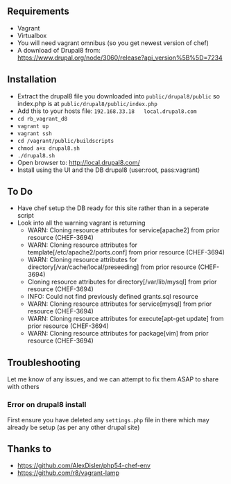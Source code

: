 ## Requirements
* Vagrant
* Virtualbox
* You will need vagrant omnibus (so you get newest version of chef)
* A download of Drupal8 from: https://www.drupal.org/node/3060/release?api_version%5B%5D=7234



## Installation
* Extract the drupal8 file you downloaded into `public/drupal8/public` so index.php is at `public/drupal8/public/index.php`
* Add this to your hosts file: `192.168.33.18   local.drupal8.com`
* `cd rb_vagrant_d8`
* `vagrant up`
* `vagrant ssh`
* `cd /vagrant/public/buildscripts`
* `chmod a+x drupal8.sh`
* `./drupal8.sh`
* Open browser to: http://local.drupal8.com/
* Install using the UI and the DB drupal8 (user:root, pass:vagrant)



## To Do
* Have chef setup the DB ready for this site rather than in a seperate script
* Look into all the warning vagrant is returning
  * WARN: Cloning resource attributes for service[apache2] from prior resource (CHEF-3694)
  * WARN: Cloning resource attributes for template[/etc/apache2/ports.conf] from prior resource (CHEF-3694)
  * WARN: Cloning resource attributes for directory[/var/cache/local/preseeding] from prior resource (CHEF-3694)
  * Cloning resource attributes for directory[/var/lib/mysql] from prior resource (CHEF-3694)
  * INFO: Could not find previously defined grants.sql resource
  * WARN: Cloning resource attributes for service[mysql] from prior resource (CHEF-3694)
  * WARN: Cloning resource attributes for execute[apt-get update] from prior resource (CHEF-3694)
  * WARN: Cloning resource attributes for package[vim] from prior resource (CHEF-3694)




## Troubleshooting
Let me know of any issues, and we can attempt to fix them ASAP to share with others
### Error on drupal8 install
First ensure you have deleted any `settings.php` file in there which may already be setup (as per any other drupal site)



## Thanks to
* https://github.com/AlexDisler/php54-chef-env
* https://github.com/r8/vagrant-lamp